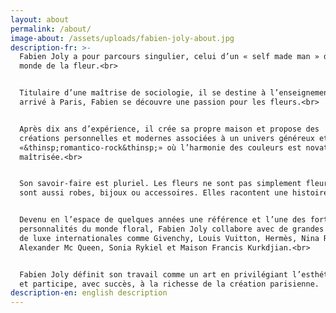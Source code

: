 ```yaml
---
layout: about
permalink: /about/
image-about: /assets/uploads/fabien-joly-about.jpg
description-fr: >-
  Fabien Joly a pour parcours singulier, celui d’un « self made man » dans le
  monde de la fleur.<br>


  Titulaire d’une maîtrise de sociologie, il se destine à l’enseignement. Mais
  arrivé à Paris, Fabien se découvre une passion pour les fleurs.<br>


  Après dix ans d’expérience, il crée sa propre maison et propose des
  créations personnelles et modernes associées à un univers généreux et
  «&thinsp;romantico-rock&thinsp;» où l’harmonie des couleurs est novatrice et
  maîtrisée.<br>


  Son savoir-faire est pluriel. Les fleurs ne sont pas simplement fleurs, elles
  sont aussi robes, bijoux ou accessoires. Elles racontent une histoire…<br>


  Devenu en l’espace de quelques années une référence et l’une des fortes
  personnalités du monde floral, Fabien Joly collabore avec de grandes maisons
  de luxe internationales comme Givenchy, Louis Vuitton, Hermès, Nina Ricci,
  Alexander Mc Queen, Sonia Rykiel et Maison Francis Kurkdjian.<br>


  Fabien Joly définit son travail comme un art en privilégiant l’esthétique
  et participe, avec succès, à la richesse de la création parisienne.
description-en: english description
---
```


